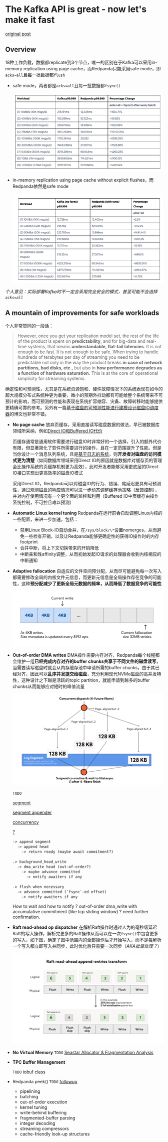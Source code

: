 # The Kafka API is great - now let's make it fast

[original post](https://redpanda.com/blog/redpanda-vs-kafka-faster-safer)

## Overview

18种工作负载，数据都replicate到3个节点，唯一的区别在于Kafka可以采用in-memory replication using page cache，而Redpanda只能采用safe mode，即`acks=all`且每一批数据都`flush`

- safe mode，两者都是`acks=all`且每一批数据都`fsync()`

  ![p01](images/redpanda01.png)

- in-memory replication using page cache without explicit flushes，而Redpanda依然是safe mode
  
  ![p02](images/redpanda02.png)

*个人意见：实际部署Kafka时不一定会采用完全安全的模式，甚至可能不会选择`acks=all`*

## A mountain of improvements for safe workloads

个人非常赞同的一段话：

> However, once you get your replication model set, the rest of the life of the product is spent on **predictability**, and for big-data and real-time systems, that means **understandable, flat-tail latencies**.
> It is not enough to be fast. It is not enough to be safe. When trying to handle hundreds of terabytes per day of streaming you need to be predictable not only in the way the product breaks **in case of network partitions, bad disks, etc.**, but also in **how performance degrades as a function of hardware saturation.** This is at the core of operational simplicity for streaming systems.

确定性和可预测性，尤其是在系统资源饱和、硬件故障情况下的系统表现在如今的超大规模分布式系统种更为重要，微小的预期外抖动都有可能给整个系统带来不可预计的影响，而可预测的性能和表现在系统扩容缩容、灾备、故障转移时能够提供更精确可靠的参考。另外有一篇[基于磁盘的可预测性能进行建模设计磁盘IO调度器](https://github.com/JasonYuchen/notes/blob/master/seastar/New_Disk_IO_Scheduler_For_RW.md)的博文也非常不错。

- **No page cache**
  放弃页缓存，采用直接读写磁盘数据的做法，早已被数据库领域所采纳，例如[Direct IO和Buffered IO代价](https://github.com/JasonYuchen/notes/blob/master/linux/direct_io_writes.md)

  页缓存通常是通用软件需要进行磁盘IO时非常好的一个选择，引入的额外代价有限，但显著简化了软件所需要进行的操作，且在一定范围提升了性能。但是当你设计一个消息队列系统，且是[基于日志的系统](https://github.com/JasonYuchen/notes/blob/master/kafka/06.Kafka_Internals.md#replicated-logs-quorums-isrs-state-machines)，则**开发者对磁盘的访问模式更为清楚**（如同数据库领域采用Direct IO的原因就是数据库对缓存页的管理会比操作系统的页缓存机制更为高效），此时开发者能够采用更底层的Direct IO接口实现出更高效率的磁盘IO模式

  采用Direct IO，Redpanda可以对磁盘IO的行为、错误、尾延迟更具有可预测性，通过观测磁盘的响应情况可以进一步动态调整缓存池策略（[反馈控制](https://github.com/JasonYuchen/notes/blob/master/seastar/Dynamic_Priority_Adjustment.md)），并对内存使用情况有一个更全面的监控和利用（Buffered IO中页缓存由操作系统控制，不可控且难以预测）
- **Automatic Linux kernel tuning**
  Redpanda在运行前会自动调整Linux内核的一些配置，来进一步加速，包括：
  - 禁用Linux Block-IO自动合并，在`/sys/block/\*`设置nomerges，从而避免一些检查开销，以及让Redpanda能够更确定性的获得IO操作时的内存footprint
  - 合并中断，将上下文切换带来的开销降低
  - 中断亲和性affinity调整，从而初始发起IO请求的处理器会收到内核相应的中断通知
- **Adaptive fallocation**
  自适应的文件空间预分配，从而尽可能避免每一次写入都需要修改全局的内核文件元信息，而更新元信息是全局操作存在竞争的可能性，这种**预分配减少了更新全局元数据的频率，从而降低了数据竞争的可能性**

  ![p03](images/redpanda03.png)
  
- **Out-of-order DMA writes**
  DMA操作需要内存对齐，Redpanda每个线程都会维护一组**已经完成内存对齐的buffer chunks共享于不同文件的磁盘读写**，当需要读写磁盘时就会从内存缓存池中申请所需的buffer chunks，由于其已经对齐，因此可以**乱序并发提交给磁盘**，充分利用现代NVMe磁盘的高并发特性，这种设计之下越是活跃的topic partition，就能申请到越多的buffer chunks从而能够应对短时的峰值流量

  ![p04](images/redpanda04.svg)

  `TODO`
  
  [segment](https://github.com/redpanda-data/redpanda/blob/dev/src/v/storage/segment.cc)
  
  [segment appender](https://github.com/redpanda-data/redpanda/blob/dev/src/v/storage/segment_appender.cc) 
  
  [concurrency](https://github.com/redpanda-data/redpanda/commit/7beddff36f248ef2d3663eb83ed48d4d5951f5e8)
  
  [?](https://github.com/redpanda-data/redpanda/commit/2c9a4dd4c95f5bb7a18d15d27d3176736a197ee6)

  ```text
  -> append segment
    -> append head
      -> return ready (maybe await commitment?)
  
  .> background_head_write
    -> dma_write head (out-of-order?)
      -> maybe advance committed
        -> notify awaiters if any
  
  .> flush when necessary
    -> advance committed (`fsync`-ed offset) 
      -> notify awaiters if any
  ```

  How to wait and how to notify ? out-of-order dma_write with accumulative commitment (like tcp sliding window) ? need further confirmation.

- **Raft read-ahead op dispatcher**
  在解析Raft操作时通过人为的毫秒级延迟Raft的写入操作，解析完更多的Raft操作从而可以在一次`fsync()`中包含更多的写入，如下图，确定了图中范围内的全部操作后才开始写入，而不是每解析一个写入都立即写入并同步，此时优化后只需要一次同步（*AKA批量处理？*）
  
  ![p05](images/redpanda05.svg)

- **No Virtual Memory**
  `TODO` [Seastar Allocator & Fragmentation Analysis](https://github.com/redpanda-data/redpanda/blob/dev/docs/rfcs/20201208_fragmentation.md)

- **TPC Buffer Management**

  `TODO` [iobuf class](https://github.com/redpanda-data/redpanda/blob/dev/src/v/bytes/iobuf.h)

- Redpanda peek() `TODO` [followup](https://www.infoq.com/presentations/raft-kafka-api/)
  - pipelining
  - batching
  - out-of-order execution
  - kernel tuning
  - write-behind buffering
  - fragmented-buffer parsing
  - integer decoding
  - streaming compressors
  - cache-friendly look-up structures
